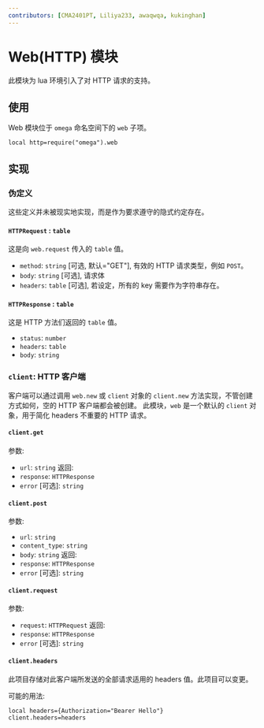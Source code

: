 ```yaml
---
contributors: [CMA2401PT, Liliya233, awaqwqa, kukinghan]
---
```


# Web(HTTP) 模块

此模块为 lua 环境引入了对 HTTP 请求的支持。

## 使用
Web 模块位于 `omega` 命名空间下的 `web` 子项。
```
local http=require("omega").web
```
## 实现
### 伪定义
这些定义并未被现实地实现，而是作为要求遵守的隐式约定存在。
#### `HTTPRequest` : `table`
这是向 `web.request` 传入的 `table` 值。
* `method`: `string` [可选, 默认="GET"], 有效的 HTTP 请求类型，例如 `POST`。
* `body`: `string` [可选], 请求体
* `headers`: `table` [可选], 若设定，所有的 key 需要作为字符串存在。
#### `HTTPResponse` : `table`
这是 HTTP 方法们返回的 `table` 值。
* `status`: `number`
* `headers`: `table`
* `body`: `string`
### `client`: HTTP 客户端
客户端可以通过调用 `web.new` 或 `client` 对象的 `client.new` 方法实现，不管创建方式如何，空的 HTTP 客户端都会被创建。 此模块，`web` 是一个默认的 `client` 对象，用于简化 headers 不重要的 HTTP 请求。
#### `client.get`
参数:
* `url`: `string`
返回:
* `response`: `HTTPResponse`
* `error` [可选]: `string`
#### `client.post`
参数:
* `url`: `string`
* `content_type`: `string`
* `body`: `string`
返回:
* `response`: `HTTPResponse`
* `error` [可选]: `string`
#### `client.request`
参数:
* `request`: `HTTPRequest`
返回:
* `response`: `HTTPResponse`
* `error` [可选]: `string`
#### `client.headers`
此项目存储对此客户端所发送的全部请求适用的 headers 值。此项目可以变更。

可能的用法:
```
local headers={Authorization="Bearer Hello"}
client.headers=headers
```
